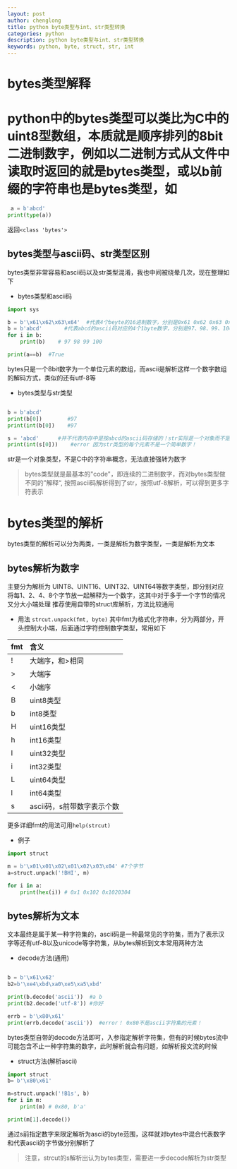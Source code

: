 ```yaml
---
layout: post
author: chenglong
title: python byte类型与int、str类型转换
categories: python
description: python byte类型与int、str类型转换
keywords: python, byte, struct, str, int
---
```


# bytes类型解释
python中的bytes类型可以类比为C中的uint8型数组，本质就是顺序排列的8bit二进制数字，例如以二进制方式从文件中读取时返回的就是bytes类型，或以b前缀的字符串也是bytes类型，如
======

``` python
 a = b'abcd'
print(type(a))
```

返回`<class 'bytes'>`

## bytes类型与ascii码、str类型区别
bytes类型非常容易和ascii码以及str类型混淆，我也中间被绕晕几次，现在整理如下
- bytes类型和ascii码

```python
import sys

b = b'\x61\x62\x63\x64'  #代表4个beyte的16进制数字，分别是0x61 0x62 0x63 0x64 即97~100
b = b'abcd'       #代表abcd的ascii码对应的4个1byte数字，分别是97、98、99、100
for i in b:
    print(b)    # 97 98 99 100

print(a==b)  #True
```
bytes只是一个8bit数字为一个单位元素的数组，而ascii是解析这样一个数字数组的解码方式，类似的还有utf-8等

- bytes类型与str类型

 ```python

b = b'abcd'
print(b[0])        #97
print(int(b[0])    #97

s = 'abcd'      #并不代表内存中是按abcd的ascii码存储的！str实际是一个对象而不是一个简单数组
print(int(s[0]))    #error 因为str类型的每个元素不是一个简单数字！

```
str是一个对象类型，不是C中的字符串概念，无法直接强转为数字

>bytes类型就是最基本的"code"，即连续的二进制数字，而对bytes类型做不同的”解释“, 按照ascii码解析得到了str，按照utf-8解析，可以得到更多字符表示

# bytes类型的解析

bytes类型的解析可以分为两类，一类是解析为数字类型，一类是解析为文本

## bytes解析为数字

主要分为解析为 UINT8、UINT16、UINT32、UINT64等数字类型，即分别对应将每1、2、4、8个字节放一起解释为一个数字，这其中对于多于一个字节的情况又分大小端处理
推荐使用自带的struct库解析，方法比较通用

- 用法
`strcut.unpack(fmt, byte)`
其中fmt为格式化字符串，分为两部分，开头控制大小端，后面通过字符控制数字类型，常用如下

|fmt|含义|
|:--|:--|
|!|大端序，和>相同 |
|>|大端序|
|<|小端序|
|B|uint8类型|
|b|int8类型|
|H|uint16类型|
|h|int16类型|
|I|uint32类型|
|i|int32类型|
|L|uint64类型|
|l|int64类型|
|s|ascii码，s前带数字表示个数|

更多详细fmt的用法可用`help(strcut)`

- 例子

```python
import struct

m = b'\x01\x01\x02\x01\x02\x03\x04' #7个字节
a=struct.unpack('!BHI', m) 

for i in a:
    print(hex(i)) # 0x1 0x102 0x1020304
```

## bytes解析为文本

文本最终是属于某一种字符集的，ascii码是一种最常见的字符集，而为了表示汉字等还有utf-8以及unicode等字符集，从bytes解析到文本常用两种方法

- decode方法(通用)

```python

b = b'\x61\x62'
b2=b'\xe4\xbd\xa0\xe5\xa5\xbd'

print(b.decode('ascii'))  #a b
print(b2.decode('utf-8')) #你好

errb = b'\x80\x61'
print(errb.decode('ascii'))  #error！ 0x80不是ascii字符集的元素！
```
bytes类型自带的decode方法即可，入参指定解析字符集，但有的时候bytes流中可能包含不止一种字符集的数字，此时解析就会有问题，如解析报文流的时候

- struct方法(解析ascii)
```python
import struct
b= b'\x80\x61'

m=struct.unpack('!B1s', b)
for i in m:
    print(m) # 0x80, b'a'

print(m[1].decode())
```
通过s前指定数字来限定解析为ascii的byte范围，这样就对bytes中混合代表数字和代表ascii的字节做分别解析了
>注意，strcut的s解析出认为bytes类型，需要进一步decode解析为str类型

